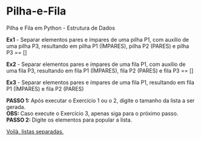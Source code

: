 # Pilha-e-Fila
Pilha e Fila em Python - Estrutura de Dados

<strong>Ex1</strong> - Separar elementos pares e ímpares de uma pilha P1, com auxílio de uma pilha P3, resultando em pilha P1 (ÍMPARES), pilha P2 (PARES) e pilha P3 == []

<strong>Ex2</strong> - Separar elementos pares e ímpares de uma fila P1, com auxílio de uma fila P3, resultando em fila P1 (ÍMPARES), fila P2 (PARES) e fila P3 == []

<strong>Ex3</strong> - Separar elementos pares e ímpares de uma fila P1, resultando em fila P1 (ÍMPARES) e fila P2 (PARES)

<strong>PASSO 1: </strong>Após executar o Exercício 1 ou o 2, digite o tamanho da lista a ser gerada. <br>
<strong>OBS: </strong>Caso execute o Exercício 3, apenas siga para o próximo passo. <br>
<strong>PASSO 2: </strong>Digite os elementos para popular a lista. <br>

<u>Voilà, listas separadas.</u>
